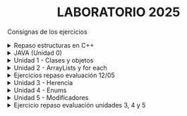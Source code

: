 <div align="center">
  <h1>LABORATORIO 2025</h1>
</div>

Consignas de los ejercicios
<details>
   
<summary> Repaso estructuras en C++ </summary>

1. Crear la estructura `Empleado` que tiene un nombre, apellido, fecha de nacimiento, sexo y salario.  

   Se pide la función `empleadoConMayorSueldo` que recibe por parámetro un vector con todos los empleados de la empresa y otro vector vacío donde se guardarán los empleados que tienen salario menor o igual a $400.000.  

   La función deberá recorrer todos los empleados de la empresa y retornar el de mayor sueldo. Además, a medida que va recorriendo los empleados, debe agregar al otro vector los empleados cuyo salario es menor o igual a $400.000.  

   Por lo tanto, luego de llamar a la función, se quiere mostrar en el `main` el empleado con mayor sueldo y mostrar el nombre y apellido de todos los empleados con salario menor o igual a $400.000.  

2. Se quieren almacenar los productos de un supermercado. De estos interesa conocer el nombre, código de barra, marca, precio y si tiene fecha de vencimiento o no.  

   Los pasillos del supermercado están compuestos por góndolas de 3 filas y 4 columnas. Ingresar tantos productos como sea necesario para llenar un pasillo y determinar:  

   - Columna de la góndola que tiene el precio de mayor valor.  

   - Nombre del producto de la fila 2, columna 3.  

   - Promedio de precios de todo ese pasillo.  

   - Cantidad de productos con fecha de vencimiento.

3. Se quiere hacer un sistema de gestión de pedidos de un Restaurante. Cada pedido tiene un número de pedido, el nombre del cliente, una lista de productos, cantidades y precios. El sistema debe permitir:
   - Agregar un nuevo pedido con sus productos.
     
   - Cancelar un pedido buscando por el número de pedido.
     
   - Mostrar todos los pedidos en curso con el total de cada uno.
     
   - Calcular el ingreso total del día sumando los totales de todos los
pedidos completados.

4. Se quiere hacer un sistema de gestión de pacientes en una clínica. Cada paciente tiene los siguientes datos: nombre, edad, número de historia clínica, y fecha de próxima cita (día, mes y año como una estructura de tipo Fecha). El sistema debe permitir:
   - Registrar nuevos pacientes y asignarles una fecha de cita.
     
   - Cancelar una cita buscando al paciente por número de historia clínica.
     
   - Mostrar todas las citas programadas para un día específico.
     
   - Buscar y mostrar información de un paciente usando su número
de historia clínica.
   
5. Realizar un sistema para la gestión de un McDonald’s. El sistema cuenta con un menú de 20 productos diferentes, cada uno esta conformado por: Un nombre, si tiene promoción o no, cantidad de ventas, el precio y la categoría a la que pertenece (Hamburguesa, Bebida, Postre, etc.). Ademas, cada pedido realizado debe registrar los siguientes datos: El nombre del cliente, productos pedidos, cantidad de cada producto, la fecha que se pidió y el precio total.
   
   #### Requerimientos:
   - Se deberá implementar al menos 2 estructuras y 4 funciones.
     
   #### Funcionalidades:
   - El usuario, antes de poder realizar cualquier acción en el sistema, deberá ingresar todos los productos al mismo.
     
   - Luego de cargar los productos al sistema, el usuario deberá poder registrar un pedido, calculando automáticamente el precio total, considerando las promociones activas (Para los productos que tienen promociones activas, se les aplicará un descuento del 20% al precio del producto).
     
   - El usuario deberá poder consultar un pedido específico por el nombre del cliente. Mostrando por pantalla la información del pedido.
     
   - El sistema deberá mostrar por pantalla los productos ordenados por ventas de mayor a menor.

6. Realizar un sistema para la organización de un torneo de futbol. El torneo está compuesto por 24 equipos, cada uno está conformado por: un nombre, 11 jugadores (1 jugador es el arquero), la cantidad de goles a favor y en contra, la posición en el torneo (Determinada por los resultados de los partidos: Las Victorias suman : +3, los Empates suman: +1 y las Derrotas suman: +0) y el historial de partidos (Se guardará en formato: V, E, D).

   Ademas, cada partido debe registrar los siguientes datos: El nombre de los equipos (Local y Visitante), cantidad de goles anotados por cada equipo, la fecha y el estadio donde se disputó.

   #### Requerimientos:
   - Se deberá implementar al menos 3 estructuras y 4 funciones.

   #### Funcionalidades:
   - El usuario deberá poder ingresar todos los equipos al sistema.
     
   - El usuario deberá poder registrar todos los datos de cada partido, actualizando la información de los equipos que jugaron.
     
   - El usuario deberá poder mostrar por pantalla, la información de un partido especifico, seleccionando los nombres de los equipos que se enfrentaron.
     
   - El usuario deberá poder mostrar la tabla de posiciones del torneo, ordenada de mayor a menor según la puntuación. En caso de empate en la puntuación, el desempate se realizara en base a la Cantidad de goles a favor (De mayor a menor). La tabla debe mortrar: Posición - Nombre del equipo - Cantidad de goles a favor - Cantidad de goles en contra - Historial de partidos.

7. Realizar un sistema para la organización de carreras de Formula 1. En total se corren 24 carreras por año y están compuestas por 10 equipos, cada uno esta conformado por 2 pilotos (Por lo que serán 20 pilotos en total), se deberá hacer un sistema para determinar el equipo ganador anual de Formula 1.
   
      #### Estructuras:
      - Cada piloto está conformado por: un nombre, el numero del auto, el nombre del equipo que participan, la posición que arrancan la carrera, la posición en la que la finalizan, la cantidad de puntos que obtuvieron por carrera (Los primeros 10 puestos suman puntaje) y si obtuvo la vuelta rápida o no.
      - 
      ~~~
         struct Vuelta_rapida {
           int numero_vuelta;
           int tiempo;
           string nombre_piloto;
         }
      
         struct Equipo {
            string nombre;
            int puntos;
         }
      ~~~
        
      #### Funcionalidades:
      Utilizando el siguiente main (Pueden agregar más variables y funciones, elegir el tipo de dato de las funciones, como devuelven su info. y los parámetros de las mismas), deberán hacer todo lo que se pide en cada punto, tengan en cuenta que los equipos ya tienen su nombre y se encuentran con 0 puntos.
   
      ~~~
      int main(){
         vector<Equipo> equipos;
         vector<Piloto> pilotos;
         for (int i = 0; i < 24; i++){
            // 1
            cargar_datos_carrera();
            // 2
            calcular_puntaje_piloto_equipo();
         }
         // 3
         ordenar_tabla_equipos();
         mostrar_tabla_equipos();
      }
      ~~~
      
      1- Cargar los pilotos por posición de llegada en la carrera y quien hizo la vuelta rápida.
         
      2- Calcular en base a la posición de llegada, los puntos que suman los pilotos a su equipo (Los
      puntos van del primer al décimo puesto: 25, 18, 15, 12, 10, 8, 6, 4, 2 y 1 puntos). Tener en
      cuenta la vuelta rápida (La vuelta rápida suma 1 punto adicional, si el piloto se encuentra en
      los primeros 10 puestos).
      
      3- Ordenar y mostrar por pantalla, la tabla de mayor a menor puntaje para saber el equipo
      ganador anual de Formula 1.
</details>

<details>
   
<summary> JAVA (Unidad 0) </summary>

#### 1. IngresoDatos

Escribe un programa en Java que realice lo siguiente:

- Declarar una variable N de tipo `int`
- Una variable A de tipo `double`
- Una variable C de tipo `char`

Luego de asignar a cada una un valor, mostrar por pantalla:

- El valor de cada variable.
- La suma de `N + A`.
- La diferencia de `A – N`.
- El valor numérico correspondiente al carácter que contiene la variable C.

  ~~~
   Variable N = 5 
   Variable A = 4.56 
   Variable C = a                       
   5 + 4.56 = 9.559999999999999 
   4.56 - 5 = -0.4400000000000004 
   Valor numérico del carácter a = 97
  ~~~    

 
#### 2. NumeroMayor

Declarar 2 variables numéricas e indicar cuál es mayor de los dos. En caso de que sean iguales, indicarlo también.

#### 3. DivisibleFor/DivisibleWhile

Mostrar los números del 1 al 100 (ambos incluidos) divisibles entre 2 y 3.

#### 4. DiaLaboral

Crear un programa que nos pida un día de la semana y nos diga si es un día laboral o no. Los días laborales se consideran de lunes a viernes.

#### 5. Vocales

Del siguiente String: `“Ayer me compré muñecos de la marca ‘ToyCo’ por internet.”` contar cuántas vocales hay en total y mostrarlo por pantalla.

#### 6. ReemplazoLetra

Reemplazar todas las ‘e’ del ejercicio anterior por la letra que ingrese el usuario.

#### 7. IntroducirNumeros

Crear una aplicación que nos permita insertar números hasta que insertemos un `-1`. Luego, mostrar la cantidad de números introducidos.

#### 8. IntroducirNumeros (Ampliado)

Además de la cantidad de números introducidos, se debe mostrar:

- Mayor número introducido.
- Menor número introducido.
- Suma de todos los números.
- Suma de los números positivos.
- Suma de los números negativos.

#### 9. PalabrasIguales

Pedir dos palabras al usuario e indicar si son iguales o no.
</details>
<details>
<summary>Unidad 1 - Clases y objetos</summary>

### 1. Clase `Círculo`
Crear una clase llamada `Círculo` con los siguientes atributos y métodos:
- Atributo: `radio`
- Constructor por defecto (`radio=2`)
- Constructor parametrizado
- Getter y setter
- Método para calcular el área (`π * r^2`)
- Método para calcular el perímetro (`2 * π * r`)

### 2. Clase `Rectángulo`
Crear una clase llamada `Rectángulo` con los siguientes atributos y métodos:
- Atributos: `base`, `altura`
- Constructor parametrizado
- Getters y setters
- Método para calcular el área
- Método para calcular el perímetro

### 3. Clase `Coche`
Crear una clase llamada `Coche` con los siguientes atributos y métodos:
- Atributos: `marca`, `modelo`, `color`
- Constructor parametrizado
- Getters y setters
- Métodos: `acelerar`, `frenar`, `mostrarVelocidadActual`

### 4. Clase `Persona`
Crear una clase llamada `Persona` con los siguientes atributos y métodos:
- Atributos: `nombre`, `edad`, `dirección`
- Método para imprimir los datos de la persona en pantalla

### 5. Clase `Fecha`
Crear una clase `Fecha` con los siguientes atributos y métodos:
- Atributos: `día`, `mes`, `año`
- Métodos:
  - `valida()`: Verifica si la fecha es correcta y ajusta valores inválidos.
  - `diasMes(int mes)`: Devuelve el número de días del mes indicado.
  - `corta()`: Muestra la fecha en formato corto (`dd-mm-yyyy`).
  - `larga()`: Muestra la fecha en formato largo (`día de la semana dd de mes de yyyy`).
  - `siguiente()`: Avanza un día.
  - `anterior()`: Retrocede un día.
  - `igualQue(Fecha fecha)`: Indica si la fecha es igual a otra.
  - `menorQue(Fecha fecha)`: Indica si la fecha es anterior a otra.
  - `mayorQue(Fecha fecha)`: Indica si la fecha es posterior a otra.

### 6. Clase `Libro`
Crear una clase llamada `Libro` con los siguientes atributos y métodos:
- Atributos: `título`, `autor` (usar la clase `Persona`), `ISBN`, `páginas`, `editorial`, `fechaPublicacion` (usar la clase `Fecha`)
- Métodos:
  - Mostrar la información del libro
  - Comparar si la fecha de publicación es anterior a otro libro dado
  - 3 constructores distintos a elección
  - Getters y setters

### 7. Clase `Cafetera`
Modelar una `Cafetera` con los siguientes atributos y métodos:
- Atributos: `cantidadMaxima`, `cantidadActual`
- Métodos:
  - `Constructor por defecto`: Cantidad máxima = 1000cc, cantidad actual = 0cc.
  - `Constructor con cantidad máxima`: Inicializa cantidad actual a la capacidad máxima.
  - `Constructor con cantidad máxima y actual`: Ajusta la cantidad actual si es mayor que la capacidad.
  - `llenarCafetera()`: Llena la cafetera al máximo.
  - `servirTaza(int capacidad)`: Sirve café en una taza hasta la capacidad indicada.
  - `vaciarCafetera()`: Vacía la cafetera.
  - `agregarCafe(int cantidad)`: Añade café a la cafetera.

### 8. Clase `Cancion`
Crear una clase llamada `Cancion` con los siguientes atributos y métodos:
- Atributos: `título`, `autor`
- Métodos:
  - Constructor por defecto (inicializa atributos con cadenas vacías)
  - Constructor parametrizado
  - Getters y setters

</details>

<details>
<summary>Unidad 2 - ArrayLists y for each</summary>

### 1. Operaciones básicas con ArrayLists
En un programa:

a. Crear un `ArrayList` de números enteros y mostrar su suma.  
b. Crear un `ArrayList` de palabras y mostrar solo los elementos que empiezan con una letra específica.  
c. Crear un `ArrayList` de objetos `Persona` y mostrar solo las personas que tienen más de 30 años.

### 2. Clase `CD`
Crear una clase `CD` compuesta de muchas canciones e implementar los siguientes métodos:
- Constructor por defecto.
- Getters y setters.
- `numeroCanciones()`: Devuelve la cantidad de canciones en el CD.
- `verCancion(int posicion)`: Devuelve la canción que se encuentra en esa posición.
- `grabaCancion(int posicion, Cancion nuevaCancion)`: Reemplaza la canción en esa posición por una nueva.
- `agrega(Cancion cancion)`: Agrega una canción al final del `ArrayList`.
- `elimina(int posicion)`: Elimina la canción en la posición indicada.

### 3. Clase `Alumno` (básica)
Crear una clase que represente a un alumno de una escuela con los siguientes atributos:
- `nombre`, `apellido`, `fechaNacimiento`, `listaDeNotas`

Métodos:
- Getters y setters de todos los atributos.
- `agregarNota()`
- `menorNota()`
- `mayorNota()`

### 4. Clase `Alumno` con materias
Extensión del ejercicio anterior incorporando un atributo `materias`, el cual representa una lista de objetos `Materia`.

Clase `Materia`:
- Atributos: `nombre`, `listaDeContenidos`, `alumnosInscriptos`

Métodos sugeridos:
- `agregarMateria()`
- `promedioEdadAlumnos()`
- `promedioNotasAlumno()`

### 5. Sistema de campeonatos de Curling
Realizar un sistema que controle campeonatos de curling.

**Requisitos del sistema:**
- Los equipos deben registrarse con:
  - Nombre del equipo
  - Barrio de procedencia
  - 11 jugadores (uno de ellos marcado como capitán)
  - Disponibilidad horaria (mañana, tarde, noche)

**De cada jugador:**
- Nombre
- Fecha de nacimiento
- Número de camiseta (no se puede repetir dentro del mismo equipo)

**Reglas del torneo:**
- Modalidad todos contra todos
- El sistema debe generar el fixture completo
- Cada partido debe tener un día, turno y los equipos que juegan
- Los partidos se agendan según disponibilidad horaria de los equipos

---
</details>

<details>
<summary>Ejercicios repaso evaluación 12/05</summary>

### 1. Sistema de videoclubs

Aparecieron de vuelta los videoclubs en la ciudad que se encargan de vender películas, ya sea en formato digital o físico. Nos han solicitado hacer el sistema que los administre.

Las películas que pertenecen al establecimiento guardan:
- Nombre
- Género
- Duración
- Director/es
- Actor/es
- Idiomas disponibles

Estas películas se organizan dentro de estanterías que se identifican con un número y guardan todas las películas que almacenan.

Cada videoclub guarda:
- Dirección
- Código postal
- Estanterías que contiene

Se solicita modelar las clases con sus atributos correspondientes, constructores, getters y setters. Además, realizar una clase de prueba para cumplir con las siguientes funcionalidades:

a) ABM de videoclubs, estanterías y películas.

b) Mostrar el nombre y estantería de la película con mayor duración de un videoclub.

c) Dada una película, retornar los actores mayores de edad.

d) Retornar los directores que estén en más de una película de una estantería.

e) Retornar las direcciones de los videoclubs que pertenezcan a una comuna en particular.

f) Mostrar las películas de duración menor a 90 minutos con ubicación.

g) Retornar el videoclub con más películas totales.

h) Dado un género, mostrar qué películas hay en cada videoclub registrado.


### 2. Clases necesarias para un `main`

Dada una clase `main`, hacer las clases necesarias (con sus respectivos atributos y métodos) para que funcione correctamente.


```java
public static void main(String[] args) {
    Persona p1 = new Persona("Miguel", "Lopez", 32987990,
        LocalDate.of(1985, 10, 12), LocalDate.of(2020, 5, 8));
    Persona p2 = new Persona("Juana", "Gomez", 39987990,
        LocalDate.of(1986, 7, 28));
    Persona p3 = new Persona("Candela", "Navarro", 40987990,
        LocalDate.of(1993, 2, 4), LocalDate.of(2017, 5, 25));

    BancoNacion sucursalUrquiza = new BancoNacion("Av. Triunvirato 3450", true, false);
    BancoNacion sucursalPueyrredon = new BancoNacion("Cochrane 2874", true, true);

    ArrayList<BancoNacion> sucursales = new ArrayList<>();

    sucursales.add(sucursalUrquiza);
    sucursales.add(sucursalPueyrredon);

    sucursalUrquiza.agregarTrabajador(p1);
    sucursalUrquiza.agregarTrabajador(p3);
    sucursalPueyrredon.agregarTrabajador(p2);

    sucursalPueyrredon.cantidadTrabajadores();

    for (BancoNacion b : sucursales) {
        Persona p = b.empleadoMayorAntiguedad();
        System.out.println(p.getNombre() + " " + p.antiguedad());
    }
}
```
</details>

<details>
<summary>Unidad 3 - Herencia</summary>

### 1. Revisar ejercicios anteriores y detectar herencias
Revisar los ejercicios anteriores y determinar dónde utilizar herencia (por ejemplo, entre `Rectángulo` y `Círculo`, o entre `Persona` y `Alumno`).

*Aclaración:* Si es necesario modificar clases ya creadas, háganlo.

### 2. Sistema de flota de vehículos
Realizar un sistema que maneje la flota de vehículos de una empresa. De todos los vehículos (autos, camionetas y bicicletas) se debe conocer su marca, modelo, color, cantidad de ruedas y año de fabricación. Para los autos y las camionetas, guardar además la patente; en las camionetas, la capacidad de carga en kg; y en los autos, si son descapotables o no.  
La empresa debe poder:
- Saber de qué tipo de vehículo posee más cantidad
- Añadir carga a una camioneta (sin superar su capacidad)
- Conocer el porcentaje de autos descapotables.

### 3. Sistema de pedidos de almuerzos
Realizar un sistema para la gestión de pedidos de almuerzos. Los pedidos pueden ser realizados por alumnos (nombre, apellido, división) o profesores (nombre, apellido, porcentaje de descuento). Los platos tienen nombre y precio. Al registrar un pedido, incluir fecha de creación, plato, solicitante, hora de entrega y estado de entrega. El sistema debe permitir agregar, modificar y eliminar platos, y mantener una lista de pedidos. Se solicita:
- Listado de platos a cocinar en un día con su precio (aplicando descuentos)
- Top 3 de platos más pedidos.

### 4. Compra de computadoras personalizadas
Crear las clases necesarias para un sitio web de venta de computadoras personalizadas. El usuario elige una CPU y varios periféricos; la compra mínima incluye una CPU, un dispositivo de entrada y uno de salida. Al concretar la compra, guardar nombre, apellido, celular del cliente y método de pago (si es con tarjeta, 5 % de recargo y datos de la tarjeta).  
Todos los componentes incluyen fabricante, modelo, precio (ajustable por inflación) y stock.
-   **Entrada:** teclado y mouse (tipo de conector y puertos)
-   **Salida:** pantallas e impresoras (puertos; para impresoras, método de impresión: inyección o láser)

Debe admitirse la incorporación de nuevos periféricos.  
El programa deberá:

- Agregar la compra a la lista de computadoras vendidas y actualizar stock
- Calcular el precio total con todos los periféricos
- Mostrar la cantidad de dispositivos de entrada y de salida de una computadora vendida específica.

### 5. Sistema de alarmas de edificio
Un edificio dispone de detectores de humo, sensores de temperatura y sensores de presión. Cada dispositivo tiene estado (conectado/desconectado), medida (valor real), umbral inicial y año de adquisición (para mantenimiento). El sistema recorre continuamente los dispositivos conectados y toma medidas; si la medida supera el umbral, dispara la alarma:
- Detector de humo: imprimir llamada a bomberos
- Sensor de temperatura: imprimir “¡Cuidado! La temperatura sube”
- Sensor de presión: imprimir “Sensor de presión activado”  
  Para evitar falsas alarmas, varios dispositivos pueden agruparse; el sensor compuesto dispara la alarma si la suma de las medidas del grupo dividida entre 3 supera su umbral.

### 6. Control de llamadas telefónicas
Realizar un sistema que registre las llamadas entre empleados de una empresa. Cada empleado tiene nombre, apellido, DNI, país y teléfono. Para realizar una llamada, se introduce el número destino; al finalizar, se registra la duración. El sistema debe almacenar: empleado origen, empleado destino, fecha y duración de cada llamada, y debe ser capaz de generar un listado de llamadas por empleado y un ranking de empleados que más tiempo llamaron al exterior.
</details>

<details>
<summary>Unidad 4 - Enums</summary>

### 1. Editoriales válidas
Hacer que las únicas editoriales de los libros que se crean puedan ser:
- Kapelusz  
- Sudamericana  
- Atlántida  
- El Ateneo  
- Interzona  
- Sur  
- Alianza

### 2. Turnos en el ejercicio 5 de la Unidad 2
Realizar las modificaciones necesarias en el ejercicio 5 de la **Unidad 2** para que los únicos turnos posibles sean:
- Mañana
- Tarde
- Noche

### 3. Colores con códigos hexadecimales
Crear una clase `enum` donde se describan distintos colores junto a su código hexadecimal e implementarlo en las clases en las que pidan colores.

### 4. Aplicación de enums en ejercicios anteriores
¿En otros enunciados de los que ya hicimos podés modificar los valores para crear clases enumerables? Hacelo en todos los que puedas.

### 5. Tienda de productos electrónicos
En una tienda de electrónica venden distintos tipos de productos. Si bien todos tienen un nombre, precio y un stock, según en qué sección se encuentran son los datos que interesa almacenar.
Los equipos de sonido, que pertenecen a la sección Multimedia, tienen un atributo para indicar si tienen el módulo Bluetooth integrado o no. Además, en la misma sección encontramos televisores de los cuales interesa saber, además del nombre, precio y stock, qué tecnología utilizan (ultraHd – 4K - FullHd) y la resolución en pixeles.  
Por otro lado, los cargadores portátiles que son de la sección cargadores almacenarán también la cantidad de cargas que pueden hacer sin necesidad de recargarlos.  
La tienda administra todos estos productos por lo que deberán crear los métodos necesarios que permitan agregar nuevos productos, modificarlos y eliminarlos. La tienda quiere conocer cuál es su producto con mayor stock y cual el de menor.
</details>

<details>

<summary>Unidad 5 - Modificadores</summary>

### 1. Ejercicios anteriores
Hacer las modificaciones necesarias en cada una de las clases y método ya resueltas durante el año para que sean abstractas o estáticos si es necesario.

### 2. Recetas
En una plataforma de recetas culinarias se definirán distintos platos que se podrán realizan indicando nombre del plato, nivel de dificultad (Fácil, medio o avanzado) y una lista de pasos para realizarlo.

Si lo que se quiere cargar es una receta de un plato principal, entonces habrá que agregar información sobre el tiempo de cocción y el número de comensales. Si es un postre, la temperatura del horno en el que se prepara y si es apto diabéticos o no. Para las entradas, agregar si es fría o caliente.

Es importante que sin importar de qué tipo de plato estamos hablando, en cualquier caso, se pueden mostrar las instrucciones en las que se detallan el paso a paso de la preparación.

Para los platos principales habrá que mostrar: “Esta receta tarda en cocinarse + _tiempo de cocción_ y los pasos son: _lista pasos_”. Para los postres se muestra la lista de pasos, pero por cada paso recordar mantener la cocina limpia y el horno al mínimo. Para las entradas, si son frías recordar una vez que se termina de mostrar la lista de pasos que guarde la preparación en la heladera. En cambio, si es caliente, antes de mostrarle la lista de pasos recordarle que prenda el horno.

Por último, nuestra plataforma deberá:
- Permitir agregar, eliminar y modificar recetas.
- Buscar recetas según dificultad.
- Filtrar recetas por tipo (_Desafío_: Usarlo usando un único if)
- Cantidad total de recetas cargadas.
- Dar la receta con mayor cantidad de pasos.

### 3. Drones

Se quiere coordinar una flota de drones dedicada a entregas y tareas de vigilancia. Para eso tendremos drones que tienen un nombre de modelo, fecha de adquisición, nivel de carga y un contador que refleja cuántos drones operativos hay. Además, este número servirá como id de cada drone para rastrearlo si su estado es _en vuelo_ o _en operativo_. En cambio, si el estado es _inactivo_ o _mantenimiento_ no se podrán rastrear (tener en cuenta que los únicos estados del drone van a ser estos, no hay más)
Todos los drones podrán recargar la batería: donde se asume que cada vez que se recarga se aumenta un 10%. Si la batería estaba por debajo del 20% cuando se quiere recargar, entonces va a 100%.

Por último, los drones también tienen en común que podrán ejecutar misiones y comunicar al sistema si pueden realizarla con éxito o no. La misión se ejecuta dependiendo si son drones de carga o de vigilancia y en ambos casos se indica la latitud y longitud a la cual se tienen que dirigir. Todos parten desde el Poli (Latitud: -34.573195, Longitud: -58.504111)

Lo que hacen los drones de carga es guardar el peso de la carga que llevan y, al ejecutar una misión, en caso de que esté a 30 km o menos quiere decir que va a ser 3 viajes de ida y vuelta que le repercute en un 48% de batería. Si tiene la capacidad para hacerlo, entonces la misión será exitosa, sino no.

Para los drones de vigilancia tienen guardados la cantidad de memoria que tiene su sd. Entonces, deberán viajar hasta el destino y cada 2 km guardar una foto de la zona en la sd que ocupa 12 Mb. Se debe chequear antes de empezar la misión si tiene almacenamiento para realizarlo o no.

_Sugerencia_: Utilizar el algoritmo de abajo que permite calcular la distancia en km en linea recta de un punto a otro

```java
// Convertir a radianes 
double lat1Rad = Math.toRadians(latitudOrigen); 
double lon1Rad = Math.toRadians(longitudOrigen); 
double lat2Rad = Math.toRadians(latitudDestino); 
double lon2Rad = Math.toRadians(longitudDestino)); 
 
// Fórmula de Haversine 
double dLat = lat2Rad - lat1Rad; 
double dLon = lon2Rad - lon1Rad; 
double a = Math.sin(dLat / 2) * Math.sin(dLat / 2) + 
 Math.cos(lat1Rad) * Math.cos(lat2Rad) * Math.sin(dLon / 2) * Math.sin(dLon / 2); 
double c = 2 * Math.atan2(Math.sqrt(a), Math.sqrt(1 - a)); 
double radioTierraKm = 6371; 
return radioTierraKm * c; 
```

### 4. Gestión de mascotas
#### a)
Vamos a manejar una aplicación de mascotas. Estas pueden ser: perros, gatos, pájaros.

Todas las mascotas tienen un nombre y un dueño (el nombre de la mascota debe ser único). Cada una tiene un saludo en particular:
- Para los perros el saludo es “guau”
- Para los gatos el saludo es “miau”
- Para los pajaritos el saludo es “pio

Los pajaritos tienen una característica adicional, pueden ser o no cantores. Si son cantores hay que especificar cuál es su canto (diferente de “pio”).

Se debe poder realizar un alta de mascotas donde se indique el nombre, dueño y tipo. También se deben poder eliminar mascotas y modificar mascotas.

Dentro del menú de la aplicación debe existir la opción “Saludar”, la misma solicita el nombre al usuario y el nombre de la mascota. El programa debe responder:

- Si el usuario es el dueño de la mascota: se saluda con el saludo de la mascota (por ejemplo: guau)

- Si el usuario no es el dueño de la mascota: se saluda con el saludo de la mascota en mayúsculas y con un signo de exclamación (por ejemplo: GUAU!)

En el caso de los pajaritos la situación cambia, si el usuario no es el dueño no debe 	responder nada

#### b)
Se agregan peces como mascotas con 10 vidas iniciales. Los peces no tienen saludo, pero cada vez que los saluda el dueño pierden una vida, de lo contrario, si los saluda un NO dueño mueren.

Para sumar vidas deben alimentarse mediante el método alimentar. Cada vez que se llama a dicho método se suma una vida. Si el pez se queda sin vida se debe eliminar automáticamente del listado de mascotas.

#### c)
Para los perros, gatos y pajaritos también existe un método alimentar. Ese método suma alegría a la mascota. 

Por cada punto de alegría que tenga la mascota el saludo se prolonga. Por ejemplo, para un gato que tiene 3 puntos de alegría el saludo es “miau miau miau”.

En los casos donde la alegría es mayor a 1 al saludar se resta un punto de alegría. Por ejemplo:

> Un gato tiene 3 puntos de alegría:
>
> 1. Saluda una vez con “miau miau miau” y se le resta 1 a su alegría quedando en 2.
> 2. Saluda nuevamente, esta vez con “miau miau” y se le resta 1 a su alegría quedando en 1.
> 3. Saluda nuevamente, esta vez con “miau” pero como su alegría ya estaba en 1 no se modifica.


Cada tipo de mascota debe tener un método el cual devuelve qué tipo de mascota es (Perro, Gato, Pajarito o Pez)

### 5. Sistema de bebidas

Realizar un sistema que controle el consumo de bebidas de personas. Cada persona debe tener un nombre, apellido y DNI (el DNI debe ser único).

Las bebebidas tienen un nombre y un coeficiente de positividad y uno de negatividad. Existen 3 clases de bebidas:

- `Bebidas neutras`: en estas bebidas los coeficientes se establecen manualmente.

- `Bebidas azucaradas`: en estas bebidas se establece un atributo llamado “cantidad de azúcar”, el coeficiente de positividad es siempre 1 y el de negatividad se calcula multiplicando la cantidad de azúcar por 10.

- `Bebidas alcohólicas`: en estas bebidas se establece un atributo llamado “cantidad de alcohol”, el coeficiente de positividad es siempre cero y el de negatividad se calcula multiplicando la cantidad de alcohol por 20.

Cada persona tiene una lista de bebidas que consumió indicando bebida y cantidad. Se debe poder calcular el coeficiente de hidratación resultante de cada persona. Por ejemplo:

> Agua (coef. de negatividad = 0, coef. de positividad = 20)  
> Coca (cantidad de azúcar = 5)
>
> Si Juan tomó 3 aguas y 2 cocas:
>
>   Coeficiente resultante para 3 aguas = 3 x (20 - 0) = 60  
>   Coeficiente resultante para 2 cocas = 2 x [1 - (5 x 10)] = -98  
>   Coeficiente resultante total = 60 + (-98) = -38

Adicionalmente se debe poder calcular la persona con mejor y con peor coeficiente de hidratación y un método para que el usuario elija que bebida consumir y la cantidad.
</details>

<details>
<summary>Ejercicio repaso evaluación unidades 3, 4 y 5</summary>

1. Gestión de tickets:
Tenemos un sistema que se ocupa de revisar la VTV de los autos que circulan por la ciudad. Se compone de Software y dispositivos como cámaras, radares y camiones. Cuando algo no funciona como debería, o un usuario no entiende una funcionalidad, o se quieren agregar cosas nuevas se pueden emitir Tickets. Estos le informan a la empresa desarrolladora qué está pasando con su sistema.

Vamos a modelar la gestión de tickets de soporte técnico para este sistema. Todos los tickets tienen un cliente asignado, una descripción, una fecha y hora de creación, fecha y hora de finalización, una lista de comentarios donde los desarrolladores van a ir registrando anotaciones y estado del ticket: abierto, en progreso, resuelto, cerrado, cancelado.

Es importante que los tickets puedan cambiar su estado, que se puedan agregar comentarios por parte del desarrollador y que se puedan resolver. Tener en cuenta que al cambiar de estado o, si se resuelve el ticket, hacer todas las modificaciones necesarias

Los tickets pueden ser de hardware o de software. Para los de hardware vamos a guardar dispositivo y la forma de resolverlo es corroborando si hay repuestos disponibles para ese dispositivo. Si hay repuestos y el ticket estaba en progreso, cambiarlo a resuelto y retornar true, sino retornar false.

Los tickets de software guardan el software sobre el que se está emitiendo el ticket y estos tienen una cantidad máxima de intentos de resolución que es igual para todos y es de 3 intentos. Para poder resolverlo, si el software tiene un parche aplicable y todavía restan intentos, entonces si estaba en progreso pasa a resuelto y retorna true. Si alguna de las dos condicionas falla, retorna false.

Como parte de la gestión, tendremos una lista con los tickets de software y de hardware y los desarrolladores. Se querrá conocer:

Cantidad de tickets en un determinado estado.
Cantidad de tickets totales.
Ticket más antiguo que aún no ha sido agarrado por ningún desarrollador (es decir, el estado es abierto)
Desarrollador que más tickets resuelve.
Tickets asignados a un desarrollador determinado.
Desarrollador más antiguo en el sistema.
Dado un ticket determinado, conocer el o los desarrolladores asignados a resolverlo.
El tiempo promedio de resolución de los tickets en general. Para hacerlo calcular la diferencia entre fecha de resolución y fecha de creación y luego el promedio (Sugerencia: utilizar clase Duration)
Resolver el sistema que responda de manera correcta a todas las funcionalidades mediante programación orientado a objetos. Incluir main.

</details>